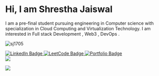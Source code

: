 <h1>Hi, I am Shrestha Jaiswal</h1>



I am a pre-final student pursuing engineering in Computer science with specialization in Cloud Computing and 
Virtualization Technology. 
I am interested in Full stack Development , Web3 , DevOps . 

<p align="left"> <img src="https://komarev.com/ghpvc/?username=sj1705&label=Profile%20views&color=0e75b6&style=flat" alt="sj1705" /> </p>

<div id="badges">
  <a href="https://www.linkedin.com/in/sj1705" target=”_blank”>
    <img src="https://img.shields.io/badge/LinkedIn-blue?style=for-the-badge&logo=linkedin&logoColor=white" alt="LinkedIn Badge"/>
  </a>
  <a href="https://leetcode.com/sj1705/" target=”_blank”>
    <img src="https://img.shields.io/badge/leetcode-black?style=for-the-badge&logo=leetcode&logoColor=white" alt="LeetCode Badge"/>
  </a>
  <a href="https://shrestha-portfolio.netlify.app/" target=”_blank”>
    <img src="https://img.shields.io/badge/portfolio-purple?style=for-the-badge&logo=none&logoColor=white" alt="Portfolio Badge"/>
  </a>
</div>
<img src="https://github-readme-streak-stats.herokuapp.com?user=sj1705&theme=algolia"/>

![](https://github-readme-streak-stats.herokuapp.com/?user=sj1705&theme=algolia)



